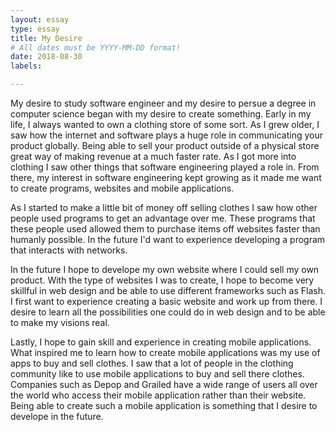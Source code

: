 ```yaml
---
layout: essay
type: essay
title: My Desire
# All dates must be YYYY-MM-DD format!
date: 2018-08-30
labels:

---
```


My desire to study software engineer and my desire to persue a degree in computer science began with my desire to create something. Early in my life, I always wanted to own a clothing store of some sort. As I grew older, I saw how the internet and software plays a huge role in communicating your product globally. Being able to sell your product outside of a physical store great way of making revenue at a much faster rate. As I got more into clothing I saw other things that software engineering played a role in. From there, my interest in software engineering kept growing as it made me want to create programs, websites and mobile applications.

As I started to make a little bit of money off selling clothes I saw how other people used programs to get an advantage over me. These programs that these people used allowed them to purchase items off websites faster than humanly possible. In the future I'd want to experience developing a program that interacts with networks. 

In the future I hope to develope my own website where I could sell my own product. With the type of websites I was to create, I hope to become very skillful in web design and be able to use different frameworks such as Flash. I first want to experience creating a basic website and work up from there. I desire to learn all the possibilities one could do in web design and to be able to make my visions real.

Lastly, I hope to gain skill and experience in creating mobile applications. What inspired me to learn how to create mobile applications was my use of apps to buy and sell clothes. I saw that a lot of people in the clothing community like to use mobile applications to buy and sell there clothes. Companies such as Depop and Grailed have a wide range of users all over the world who access their mobile application rather than their website. Being able to create such a mobile application is something that I desire to develope in the future.
